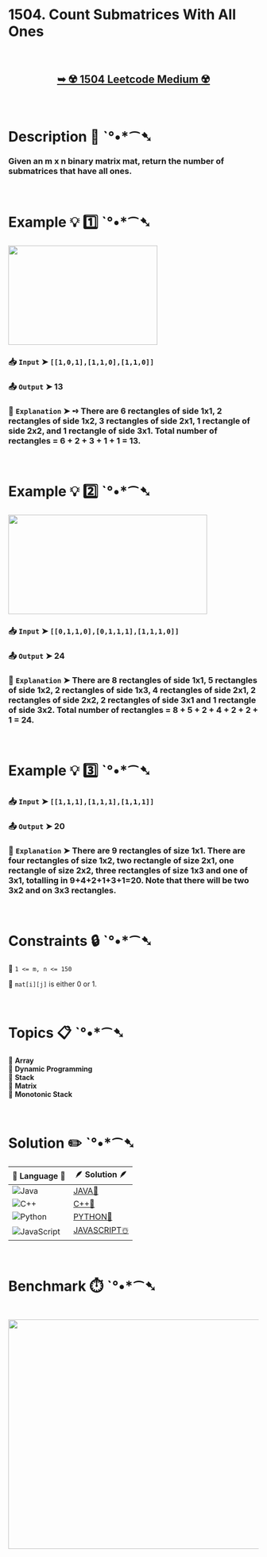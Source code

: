 # 1504. Count Submatrices With All Ones

</br>

<h2 align="center"> 

<a href="https://leetcode.com/problems/count-submatrices-with-all-ones/description/?envType=daily-question&envId=2025-08-21"><strong>➥ ☢️ 1504 Leetcode Medium ☢️ </strong></a>
</h2>

</br>

# Description 📜 ˋ°•*⁀➷

### Given an m x n binary matrix mat, return the number of submatrices that have all ones.

</br>

# Example 💡 1️⃣ ˋ°•*⁀➷

<img src="https://github.com/user-attachments/assets/77362719-7492-421b-81dc-1094757fde67" width="300" height="200"/>

  ### 📥 `Input`  ➤ `[[1,0,1],[1,1,0],[1,1,0]]`

  ### 📤 `Output`  ➤ 13

  ### 🔦 `Explanation`  ➤ ➺ There are 6 rectangles of side 1x1, 2 rectangles of side 1x2, 3 rectangles of side 2x1, 1 rectangle of side 2x2, and 1 rectangle of side 3x1. Total number of rectangles = 6 + 2 + 3 + 1 + 1 = 13.

</br>

# Example 💡 2️⃣ ˋ°•*⁀➷

<img src="https://github.com/user-attachments/assets/af3fe051-2c0c-4b22-8236-09868b0ab482" width="400" height="200"/>

  ### 📥 `Input` ➤ `[[0,1,1,0],[0,1,1,1],[1,1,1,0]]`

  ### 📤 `Output`  ➤ 24

  ### 🔦 `Explanation` ➤ There are 8 rectangles of side 1x1, 5 rectangles of side 1x2, 2 rectangles of side 1x3, 4 rectangles of side 2x1, 2 rectangles of side 2x2, 2 rectangles of side 3x1 and 1 rectangle of side 3x2. Total number of rectangles = 8 + 5 + 2 + 4 + 2 + 2 + 1 = 24.

</br>

# Example 💡 3️⃣ ˋ°•*⁀➷

  ### 📥 `Input` ➤ `[[1,1,1],[1,1,1],[1,1,1]]`

  ### 📤 `Output`  ➤ 20

  ### 🔦 `Explanation`  ➤ There are 9 rectangles of size 1x1. There are four rectangles of size 1x2, two rectangle of size 2x1, one rectangle of size 2x2, three rectangles of size 1x3 and one of 3x1, totalling in 9+4+2+1+3+1=20. Note that there will be two 3x2 and on 3x3 rectangles.

</br>

# Constraints 🔒 ˋ°•*⁀➷

🔹 `1 <= m, n <= 150` </br>

🔹 `mat[i][j]` is either 0 or 1. </br>

</br>

# Topics 📋 ˋ°•*⁀➷

🔸 **Array**  </br>
🔸 **Dynamic Programming**  </br>
🔸 **Stack**  </br>
🔸 **Matrix**  </br>
🔸 **Monotonic Stack**  </br>

</br>

# Solution ✏️ ˋ°•*⁀➷

| 📒 Language 📒  | 🪶 Solution 🪶 |
| ------------- | ------------- |
|  ![Java](https://img.shields.io/badge/java-%23ED8B00.svg?style=for-the-badge&logo=openjdk&logoColor=white)  | [JAVA🍁](https://github.com/Prakhar-002/LEETCODE/blob/main/%F0%9F%8D%84%20Daily%20Challenge%202025%20%F0%9F%8D%B3/%F0%9F%94%AC%20Examine%20Thoroughly%20%F0%9F%A7%AC/08%20Aug%20%F0%9F%8C%B8/21%20-%2008%20-%202025%20---%20%201504.%20Count%20Submatrices%20With%20All%20Ones%20%E2%98%83%EF%B8%8F%20%F0%9F%8D%81%20%F0%9F%8D%B0%20%F0%9F%8E%B2/%F0%9F%8D%81JAVA%20-%201504.%20Count%20Submatrices%20With%20All%20Ones.java) |
|  ![C++](https://img.shields.io/badge/c++-%2300599C.svg?style=for-the-badge&logo=c%2B%2B&logoColor=white)  | [C++🎲](https://github.com/Prakhar-002/LEETCODE/blob/main/%F0%9F%8D%84%20Daily%20Challenge%202025%20%F0%9F%8D%B3/%F0%9F%94%AC%20Examine%20Thoroughly%20%F0%9F%A7%AC/08%20Aug%20%F0%9F%8C%B8/21%20-%2008%20-%202025%20---%20%201504.%20Count%20Submatrices%20With%20All%20Ones%20%E2%98%83%EF%B8%8F%20%F0%9F%8D%81%20%F0%9F%8D%B0%20%F0%9F%8E%B2/%F0%9F%8E%B2CPP%20-%201504.%20Count%20Submatrices%20With%20All%20Ones.cpp)  |
|  ![Python](https://img.shields.io/badge/python-3670A0?style=for-the-badge&logo=python&logoColor=ffdd54)    | [PYTHON🍰](https://github.com/Prakhar-002/LEETCODE/blob/main/%F0%9F%8D%84%20Daily%20Challenge%202025%20%F0%9F%8D%B3/%F0%9F%94%AC%20Examine%20Thoroughly%20%F0%9F%A7%AC/08%20Aug%20%F0%9F%8C%B8/21%20-%2008%20-%202025%20---%20%201504.%20Count%20Submatrices%20With%20All%20Ones%20%E2%98%83%EF%B8%8F%20%F0%9F%8D%81%20%F0%9F%8D%B0%20%F0%9F%8E%B2/%F0%9F%8D%B0PYTHON%20-%201504.%20Count%20Submatrices%20With%20All%20Ones.py) |
| ![JavaScript](https://img.shields.io/badge/javascript-%23323330.svg?style=for-the-badge&logo=javascript&logoColor=%23F7DF1E)   | [JAVASCRIPT☃️](https://github.com/Prakhar-002/LEETCODE/blob/main/%F0%9F%8D%84%20Daily%20Challenge%202025%20%F0%9F%8D%B3/%F0%9F%94%AC%20Examine%20Thoroughly%20%F0%9F%A7%AC/08%20Aug%20%F0%9F%8C%B8/21%20-%2008%20-%202025%20---%20%201504.%20Count%20Submatrices%20With%20All%20Ones%20%E2%98%83%EF%B8%8F%20%F0%9F%8D%81%20%F0%9F%8D%B0%20%F0%9F%8E%B2/%E2%98%83%EF%B8%8FJAVASCRIPT%20-%201504.%20Count%20Submatrices%20With%20All%20Ones.js) |

</br>

# Benchmark ⏱️ ˋ°•*⁀➷

<h1  align="center" >

<img src ="https://github.com/user-attachments/assets/c6a3358b-5600-4115-b377-24e275f1b0dd" width = "700px" height="462px" />

</h1>
